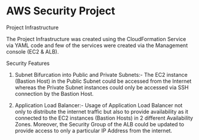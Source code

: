 # AWS Security Project

Project Infrastructure

The Project Infrastructure was created using the CloudFormation Service via
YAML code and few of the services were created via the Management
console (EC2 & ALB).


Security Features

1. Subnet Bifurcation into Public and Private Subnets:-
The EC2 instance (Bastion Host) in the Public Subnet could be accessed
from the Internet whereas the Private Subnet instances could only be
accessed via SSH connection by the Bastion Host.

2. Application Load Balancer:-
Usage of Application Load Balancer not only to distribute the internet
traffic but also to provide availability as it connected to the EC2 instances
(Bastion Hosts) in 2 different Availability Zones. Moreover, the Security
Group of the ALB could be updated to provide access to only a particular
IP Address from the internet.

